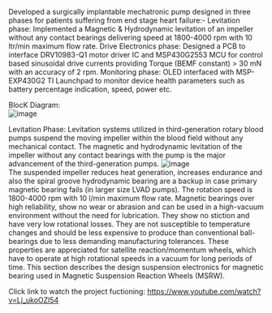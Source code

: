 Developed a surgically implantable mechatronic pump designed in three phases for patients suffering from end stage heart failure:- Levitation phase: Implemented a Magnetic & Hydrodynamic levitation of an impeller without any contact bearings delivering speed at 1800-4000 rpm with 10 ltr/min maximum flow rate. Drive Electronics phase: Designed a PCB to interface DRV10983-Q1 motor driver IC and MSP430G2553 MCU for control based sinusoidal drive currents providing Torque (BEMF constant) > 30 mN with an accuracy of 2 rpm. Monitoring phase: OLED interfaced with MSP-EXP430G2 TI Launchpad to monitor device health parameters such as battery percentage indication, speed, power etc.

BlocK Diagram:<br />
![image](https://github.com/mvipinchand/3rd-Gen-Left-Ventricular-Assist-Device-Capstone-Project---ISRO-IISU-/assets/73341926/52d09ab1-8cd7-4faf-bf79-af50dab00e71)

Levitation Phase:
Levitation systems utilized in third-generation rotary blood pumps suspend the moving impeller within the blood field without any mechanical contact. The magnetic and hydrodynamic levitation of the impeller without any contact bearings with the pump is the major advancement of the third-generation pumps. 
![image](https://github.com/mvipinchand/3rd-Gen-Left-Ventricular-Assist-Device-Capstone-Project---ISRO-IISU-/assets/73341926/2df7bd86-dff4-47d6-bf6f-1dd3d746057e)	
The suspended impeller reduces heat generation, increases endurance and also the spiral groove hydrodynamic bearing are a backup in case primary magnetic bearing fails (in larger size LVAD pumps). The rotation speed is 1800-4000 rpm with 10 l/min maximum flow rate. Magnetic bearings over high reliability, show no wear or abrasion and can be used in a high-vacuum environment without the need for lubrication. They show no stiction and have very low rotational losses. They are not susceptible to temperature changes and should be less expensive to produce than conventional ball-bearings due to less demanding manufacturing tolerances. These properties are appreciated for satellite reaction/momentum wheels, which have to operate at high rotational speeds in a vacuum for long periods of time. This section describes the design suspension electronics for magnetic bearing used in Magnetic Suspension Reaction Wheels (MSRW).



Click link to watch the project fuctioning:
https://www.youtube.com/watch?v=Lj_ukoOZl54

